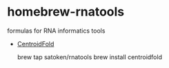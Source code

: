 # homebrew-rnatools
formulas for RNA informatics tools

* [CentroidFold](https://github.com/satoken/centroid-rna-package)

	brew tap satoken/rnatools
	brew install centroidfold
	

